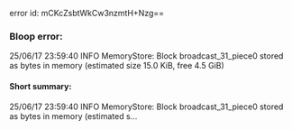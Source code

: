 error id: mCKcZsbtWkCw3nzmtH+Nzg==
### Bloop error:

25/06/17 23:59:40 INFO MemoryStore: Block broadcast_31_piece0 stored as bytes in memory (estimated size 15.0 KiB, free 4.5 GiB)
#### Short summary: 

25/06/17 23:59:40 INFO MemoryStore: Block broadcast_31_piece0 stored as bytes in memory (estimated s...